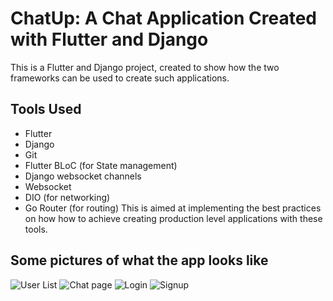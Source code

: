 # ChatUp: A Chat Application Created with Flutter and Django
This is a Flutter and Django project, created to show how the two frameworks can be used to create such applications.
## Tools Used
- Flutter
- Django
- Git
- Flutter BLoC (for State management)
- Django websocket channels
- Websocket
- DIO (for networking)
- Go Router (for routing)
This is aimed at implementing the best practices on how how to achieve creating production level applications with these tools.
## Some pictures of what the app looks like
![User List](https://github.com/user-attachments/assets/5610369a-6d1f-4d00-96b9-8e38209758fe)
![Chat page](https://github.com/user-attachments/assets/690d8e3b-846a-4ec9-a5c7-1fa7fc349058)
![Login](https://github.com/user-attachments/assets/881e7c9a-2b6f-4b85-9e80-3e9ac96353c7)
![Signup](https://github.com/user-attachments/assets/602fd956-370a-4b44-b244-262e758a70be)
